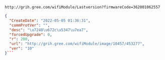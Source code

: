 `http://grih.gree.com/wifiModule/Lastversion?firmwareCode=362001062557`

```json
{
  "CreateDate": "2022-05-05 01:36:31",
  "commProtVer": "",
  "desc": "\u7248\u672c\u5347\u7ea7",
  "forcedUpgrade": 0,
  "r": 200,
  "url": "http://grih.gree.com/wifiModule/image/10457/453277",
  "ver": "10"
}```